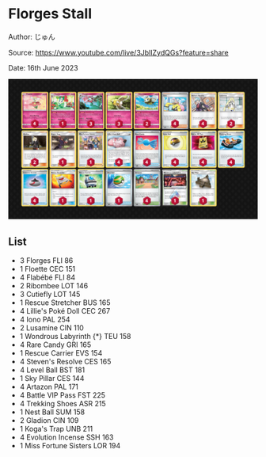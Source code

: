 # Florges Stall

Author: じゅん

Source: <https://www.youtube.com/live/3JblIZydQGs?feature=share>

Date: 16th June 2023

![decklist](../../images/PAL/Florges%20Stall/1-%20Florges%20Stall.png)

## List

* 3 Florges FLI 86
* 1 Floette CEC 151
* 4 Flabébé FLI 84
* 2 Ribombee LOT 146
* 3 Cutiefly LOT 145
* 1 Rescue Stretcher BUS 165
* 4 Lillie's Poké Doll CEC 267
* 4 Iono PAL 254
* 2 Lusamine CIN 110
* 1 Wondrous Labyrinth {*} TEU 158
* 4 Rare Candy GRI 165
* 1 Rescue Carrier EVS 154
* 4 Steven's Resolve CES 165
* 4 Level Ball BST 181
* 1 Sky Pillar CES 144
* 4 Artazon PAL 171
* 4 Battle VIP Pass FST 225
* 4 Trekking Shoes ASR 215
* 1 Nest Ball SUM 158
* 2 Gladion CIN 109
* 1 Koga's Trap UNB 211
* 4 Evolution Incense SSH 163
* 1 Miss Fortune Sisters LOR 194
